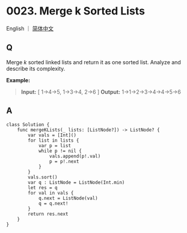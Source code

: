 # 0023. Merge k Sorted Lists

English ｜ [简体中文](./README-zh_CN.md)



## Q

Merge *k* sorted linked lists and return it as one sorted list. Analyze and describe its complexity.

**Example:**

>**Input:**
>[
>	1->4->5,
>	1->3->4,
>	2->6
>]
>**Output:** 1->1->2->3->4->4->5->6




## A

```
class Solution {
    func mergeKLists(_ lists: [ListNode?]) -> ListNode? {
        var vals = [Int]()
        for list in lists {
            var p = list
            while p != nil {
                vals.append(p!.val)
                p = p!.next
            }
        }
        vals.sort()
        var q : ListNode = ListNode(Int.min)
        let res = q
        for val in vals {
            q.next = ListNode(val)
            q = q.next!
        }
        return res.next
    }
}
```

